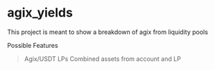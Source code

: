 # agix_yields
This project is meant to show a breakdown of agix from liquidity pools

Possible Features
> Agix/USDT LPs
> Combined assets from account and LP
> 
